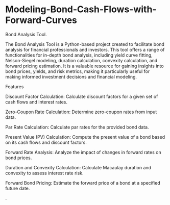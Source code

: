 # Modeling-Bond-Cash-Flows-with-Forward-Curves

Bond Analysis Tool.

The Bond Analysis Tool is a Python-based project created to facilitate bond analysis for financial professionals and investors. This tool offers a range of functionalities for in-depth bond analysis, including yield curve fitting, Nelson-Siegel modeling, duration calculation, convexity calculation, and forward pricing estimation. It is a valuable resource for gaining insights into bond prices, yields, and risk metrics, making it particularly useful for making informed investment decisions and financial modeling.

Features

Discount Factor Calculation: Calculate discount factors for a given set of cash flows and interest rates.

Zero-Coupon Rate Calculation: Determine zero-coupon rates from input data.

Par Rate Calculation: Calculate par rates for the provided bond data.

Present Value (PV) Calculation: Compute the present value of a bond based on its cash flows and discount factors.

Forward Rate Analysis: Analyze the impact of changes in forward rates on bond prices.

Duration and Convexity Calculation: Calculate Macaulay duration and convexity to assess interest rate risk.

Forward Bond Pricing: Estimate the forward price of a bond at a specified future date.

.